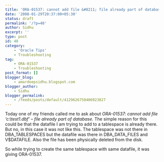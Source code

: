 ```yaml
---
title: 'ORA-01537: cannot add file &#8211; file already part of database'
date: '2008-01-29T20:37:00+05:30'
status: draft
permalink: '/?p=48'
author: Sidhu
excerpt: ''
type: post
id: 48
category:
    - 'Oracle Tips'
    - Troubleshooting
tag:
    - ORA-01537
    - Troubleshooting
post_format: []
blogger_blog:
    - amardeepsidhu.blogspot.com
blogger_author:
    - Sidhu
blogger_permalink:
    - /feeds/posts/default/4129626750406923827
---
```

Today one of my friends called me to ask about<span style="font-style: italic"> ORA-01537: cannot add file ‘c:\\test1.dbf’ – file already part of database.</span> The simple reason for this could be that the datafile I am trying to add to a tablespace is already there. But no, in this case it was not like this. The tablespace was not there in DBA\_TABLESPACES but the datafile was there in DBA\_DATA\_FILES and V$DATAFILE. Also the file has been physically deleted from the disk.

So while trying to create the same tablespace with same datafile, it was giving ORA-01537.